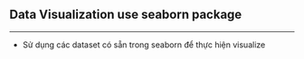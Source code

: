## Data Visualization use seaborn package
---
- Sử dụng các dataset có sẵn trong seaborn để thực hiện visualize
